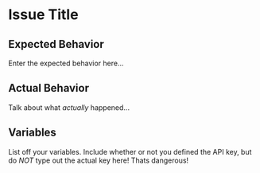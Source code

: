 # Issue Title

## Expected Behavior  
Enter the expected behavior here...

## Actual Behavior  
Talk about what *actually* happened...

## Variables  
List off your variables. Include whether or not you defined the API key, but do *NOT* type out the actual key here! Thats dangerous!
